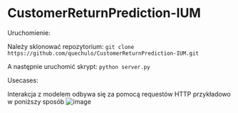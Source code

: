 # CustomerReturnPrediction-IUM
Uruchomienie:

Należy sklonować repozytorium:
`git clone https://github.com/quechulo/CustomerReturnPrediction-IUM.git`


A następnie uruchomić skrypt:
`python server.py`

Usecases:

Interakcja z modelem odbywa się za pomocą requestów HTTP przykładowo w poniższy sposób
![image](https://user-images.githubusercontent.com/78055811/171940201-3432a9fe-8012-47fd-b19c-57fd1b32f94c.png)
